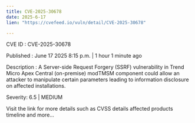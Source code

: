 ```yaml
---
title: CVE-2025-30678
date: 2025-6-17
lien: "https://cvefeed.io/vuln/detail/CVE-2025-30678"

---
```


CVE ID : CVE-2025-30678

Published :  June 17
2025
8:15 p.m. | 1 hour
1 minute ago

Description : A Server-side Request Forgery (SSRF) vulnerability in Trend Micro Apex Central (on-premise) modTMSM component could allow an attacker to manipulate certain parameters leading to information disclosure on affected installations.

Severity: 6.5 | MEDIUM

Visit the link for more details
such as CVSS details
affected products
timeline
and more...
